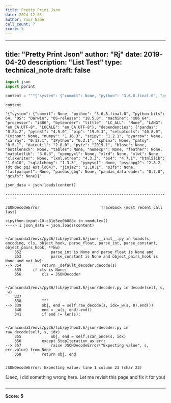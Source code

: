 ```yaml
---
title: Pretty Print Json
date: 2024-12-03
author: Your Name
cell_count: 7
score: 5
---
```


---
title: "Pretty Print Json"
author: "Rj"
date: 2019-04-20
description: "List Test"
type: technical_note
draft: false
---

```python
import json
import pprint
```


```python
content = """{"system": {"commit": None, "python": "3.6.8.final.0", "python-bits": 64, "OS": "Darwin", "OS-release": "18.5.0", "machine": "x86_64", "processor": "i386", "byteorder": "little", "LC_ALL": "None", "LANG": "en_CA.UTF-8", "LOCALE": "en_CA.UTF-8"}, "dependencies": {"pandas": "0.24.2", "pytest": "4.5.0", "pip": "19.0.3", "setuptools": "40.8.0", "Cython": None, "numpy": "1.16.3", "scipy": "1.2.1", "pyarrow": None, "xarray": "0.12.1", "IPython": "6.2.1", "sphinx": None, "patsy": "0.5.1", "dateutil": "2.8.0", "pytz": "2019.1", "blosc": None, "bottleneck": None, "tables": None, "numexpr": None, "feather": None, "matplotlib": "3.0.3", "openpyxl": None, "xlrd": None, "xlwt": None, "xlsxwriter": None, "lxml.etree": "4.3.3", "bs4": "4.7.1", "html5lib": "1.0b10", "sqlalchemy": "1.3.3", "pymysql": None, "psycopg2": "2.8.2 (dt dec pq3 ext lo64)", "jinja2": "2.10.1", "s3fs": None, "fastparquet": None, "pandas_gbq": None, "pandas_datareader": "0.7.0", "gcsfs": None}}"""
```


```python
content
```




    '{"system": {"commit": None, "python": "3.6.8.final.0", "python-bits": 64, "OS": "Darwin", "OS-release": "18.5.0", "machine": "x86_64", "processor": "i386", "byteorder": "little", "LC_ALL": "None", "LANG": "en_CA.UTF-8", "LOCALE": "en_CA.UTF-8"}, "dependencies": {"pandas": "0.24.2", "pytest": "4.5.0", "pip": "19.0.3", "setuptools": "40.8.0", "Cython": None, "numpy": "1.16.3", "scipy": "1.2.1", "pyarrow": None, "xarray": "0.12.1", "IPython": "6.2.1", "sphinx": None, "patsy": "0.5.1", "dateutil": "2.8.0", "pytz": "2019.1", "blosc": None, "bottleneck": None, "tables": None, "numexpr": None, "feather": None, "matplotlib": "3.0.3", "openpyxl": None, "xlrd": None, "xlwt": None, "xlsxwriter": None, "lxml.etree": "4.3.3", "bs4": "4.7.1", "html5lib": "1.0b10", "sqlalchemy": "1.3.3", "pymysql": None, "psycopg2": "2.8.2 (dt dec pq3 ext lo64)", "jinja2": "2.10.1", "s3fs": None, "fastparquet": None, "pandas_gbq": None, "pandas_datareader": "0.7.0", "gcsfs": None}}'




```python
json_data = json.loads(content)
```


    ---------------------------------------------------------------------------

    JSONDecodeError                           Traceback (most recent call last)

    <ipython-input-10-c81e5ee0b888> in <module>()
    ----> 1 json_data = json.loads(content)
    

    ~/anaconda3/envs/py36/lib/python3.6/json/__init__.py in loads(s, encoding, cls, object_hook, parse_float, parse_int, parse_constant, object_pairs_hook, **kw)
        352             parse_int is None and parse_float is None and
        353             parse_constant is None and object_pairs_hook is None and not kw):
    --> 354         return _default_decoder.decode(s)
        355     if cls is None:
        356         cls = JSONDecoder


    ~/anaconda3/envs/py36/lib/python3.6/json/decoder.py in decode(self, s, _w)
        337 
        338         """
    --> 339         obj, end = self.raw_decode(s, idx=_w(s, 0).end())
        340         end = _w(s, end).end()
        341         if end != len(s):


    ~/anaconda3/envs/py36/lib/python3.6/json/decoder.py in raw_decode(self, s, idx)
        355             obj, end = self.scan_once(s, idx)
        356         except StopIteration as err:
    --> 357             raise JSONDecodeError("Expecting value", s, err.value) from None
        358         return obj, end


    JSONDecodeError: Expecting value: line 1 column 23 (char 22)


(Jeez, I did something wrong here. Let me revisit this page and fix it for you)


```python

```


---
**Score: 5**